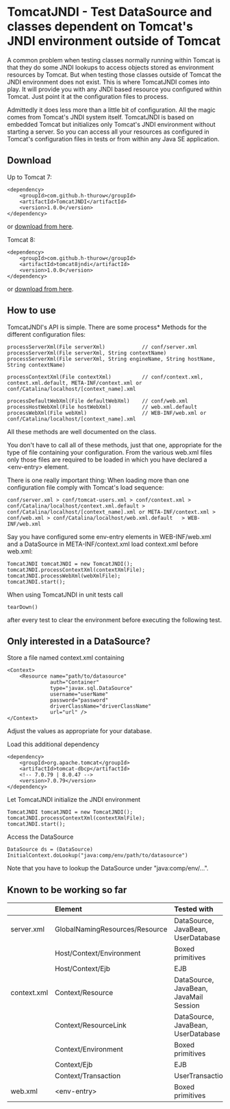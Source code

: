 # TomcatJNDI - Test DataSource and classes dependent on Tomcat's JNDI environment outside of Tomcat

A common problem when testing classes normally running within Tomcat is that they do some JNDI lookups to access objects stored as environment resources by Tomcat. But when testing those classes outside of Tomcat the JNDI environment does not exist. This is where TomcatJNDI comes into play. It will provide you with any JNDI based resource you configured within Tomcat. Just point it at the configuration files to process.

Admittedly it does less more than a little bit of configuration. All the magic comes from Tomcat's JNDI system itself. TomcatJNDI is based on embedded Tomcat but initializes only Tomcat's JNDI environment without starting a server. So you can access all your resources as configured in Tomcat's configuration files in tests or from within any Java SE application.

## Download

Up to Tomcat 7:

    <dependency>
        <groupId>com.github.h-thurow</groupId>
        <artifactId>TomcatJNDI</artifactId>
        <version>1.0.0</version>
    </dependency>
    
or <a href=http://search.maven.org/#search%7Cgav%7C1%7Cg%3A%22com.github.h-thurow%22%20AND%20a%3A%22TomcatJNDI%22>download from here</a>.

Tomcat 8:

    <dependency>
        <groupId>com.github.h-thurow</groupId>
        <artifactId>tomcat8jndi</artifactId>
        <version>1.0.0</version>
    </dependency>
    
or <a href=http://search.maven.org/#search%7Cgav%7C1%7Cg%3A%22com.github.h-thurow%22%20AND%20a%3A%22tomcat8jndi%22>download from here</a>.

## How to use

TomcatJNDI's API is simple. There are some process* Methods for the different configuration files:

    processServerXml(File serverXml)            // conf/server.xml
    processServerXml(File serverXml, String contextName)
    processServerXml(File serverXml, String engineName, String hostName, String contextName)
    
    processContextXml(File contextXml)          // conf/context.xml, context.xml.default, META-INF/context.xml or conf/Catalina/localhost/[context_name].xml
    
    processDefaultWebXml(File defaultWebXml)    // conf/web.xml
    processHostWebXml(File hostWebXml)          // web.xml.default
    processWebXml(File webXml)                  // WEB-INF/web.xml or conf/Catalina/localhost/[context_name].xml


All these methods are well documented on the class. 

You don't have to call all of these methods, just that one, appropriate for the type of file containing your configuration. From the various web.xml files only those files are required to be loaded in which you have declared a \<env-entry> element. 

There is one really important thing: When loading more than one configuration file comply with Tomcat's load sequence:


    conf/server.xml > conf/tomcat-users.xml > conf/context.xml > conf/Catalina/localhost/context.xml.default > conf/Catalina/localhost/[context_name].xml or META-INF/context.xml > conf/web.xml > conf/Catalina/localhost/web.xml.default   > WEB-INF/web.xml


Say you have configured some env-entry elements in WEB-INF/web.xml and a DataSource in META-INF/context.xml load context.xml before web.xml:
    
    TomcatJNDI tomcatJNDI = new TomcatJNDI();
    tomcatJNDI.processContextXml(contextXmlFile);
    tomcatJNDI.processWebXml(webXmlFile);
    tomcatJNDI.start();

When using TomcatJNDI in unit tests call

    tearDown()

after every test to clear the environment before executing the following test.

## Only interested in a DataSource?

Store a file named context.xml containing

    <Context>
        <Resource name="path/to/datasource"
                  auth="Container"
                  type="javax.sql.DataSource"
                  username="userName"
                  password="password"
                  driverClassName="driverClassName"
                  url="url" />
    </Context>

Adjust the values as appropriate for your database.
    
Load this additional dependency

    <dependency>
        <groupId>org.apache.tomcat</groupId>
        <artifactId>tomcat-dbcp</artifactId>
        <!-- 7.0.79 | 8.0.47 -->
        <version>7.0.79</version>
    </dependency> 

Let TomcatJNDI initialize the JNDI environment

    TomcatJNDI tomcatJNDI = new TomcatJNDI();
    tomcatJNDI.processContextXml(contextXmlFile);
    tomcatJNDI.start();
    
Access the DataSource

    DataSource ds = (DataSource) InitialContext.doLookup("java:comp/env/path/to/datasource")
    
Note that you have to lookup the DataSource under "java:comp/env/...".

## Known to be working so far

|  | Element | Tested with |
| :---| :---| :---|
| server.xml | GlobalNamingResources/Resource | DataSource, JavaBean, UserDatabase
| | Host/Context/Environment | Boxed primitives
| | Host/Context/Ejb | EJB
| context.xml | Context/Resource | DataSource, JavaBean, JavaMail Session
| | Context/ResourceLink | DataSource, JavaBean, UserDatabase
| | Context/Environment | Boxed primitives
| | Context/Ejb | EJB
| | Context/Transaction | UserTransaction
| web.xml | \<env-entry> | Boxed primitives








